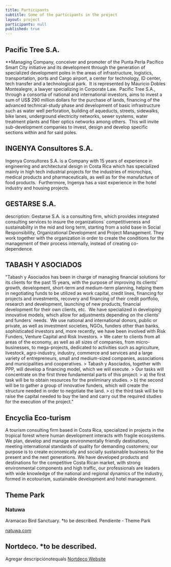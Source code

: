 ```yaml
---
title: Participants
subtitle: Some of the participants in the project
layout: project
participants: null
published: true
---
```

## Pacific Tree S.A.

**Managing Company, conceiver and promoter of the Punta Perla Pacífico Smart City initiative and its development through the generation of specialized development poles in the areas of infrastructure, logistics, transportation, ports and Cargo airport, a center for technology, ID center, tech transfer and a technological park.  It is represented by Mauricio Dobles Montealegre, a lawyer specializing in Corporate Law.  Pacific Tree S.A., through a consortia of national and international investors, aims to invest a sum of US$ 290 million dollars for the purchase of lands, financing of the advanced technical-study phase and development of basic infrastructure such as water well perforation, building of aqueducts, streets, sidewalks, bike lanes, underground electricity networks, sewer systems, water treatment plants and fiber optics networks among others.  This will invite sub-development companies to invest, design and develop specific sections within and for said poles. 

## INGENYA Consultores S.A.

Ingenya Consultores S.A. is a Company with 15 years of experience in engineering and architectural design in Costa Rica which has specialized mainly in high tech industrial projects for the industries of microchips, medical products and pharmaceuticals, as well as for the manufacture of food products.  Furthermore, Ingenya has a vast experience in the hotel industry and housing projects. 

## GESTARSE S.A.
description: Gestarse S.A. is a consulting firm, which provides integrated consulting services to insure the organizations´ competitiveness and sustainability in the mid and long term, starting from a solid base in Social Responsibility, Organizational Development and Project Management. They work together with the organization in order to create the conditions for the management of their process internally, instead of creating co-dependence. 

## TABASH Y ASOCIADOS

"Tabash y Asociados has been in charge of managing financial solutions for its clients for the past 15 years, with the purpose of improving its clients’ growth, development, short-term and medium-term planning, helping them in negotiating funds to be utilized as work capital, credit lines, financing for projects and investments, recovery and financing of their credit portfolio, research and development, launching of new products, financial development for their own clients, etc.  We have specialized in developing innovative models, which allow for adjustments depending on the clients’ and funders´ needs.  We use national and international donors, public or private, as well as investment societies, NGOs, funders other than banks, sophisticated investors and, more recently, we have been involved with Risk Funders, Venture Capital and Risk Investors. > We cater to clients from all areas of the economy, as well as all sizes of companies, from micro-businesses, to mega-projects, dedicated to activities such as agriculture, livestock, agro-industry, industry, commerce and services and a large variety of entrepreneurs, small and medium-sized companies, associations and municipalities and cooperatives. > Tabash y Asociados, together with PPP, will develop a financing model, which we will execute. > Our tasks will concentrate on the first three fundamental parts of this project: > a) the first task will be to obtain resources for the preliminary studies. >  b) the second will be to gather a group of innovative funders, which will create the structure needed in order to negotiate the land. > c) the third task will be to raise the capital needed to buy the land and carry out the required studies for the execution of the project."

## Encyclia Eco-turism

A tourism consulting firm based in Costa Rica, specialized in projects in the tropical forest where human development interacts with fragile ecosystems. We plan, develop and manage environmentally friendly destinations, meeting international standards of quality for demanding customers; our purpose is to create economically and socially sustainable business for the present and the next generations. We have developed products and destinations for the competitive Costa Rican market, with strong environmental components and high traffic, our professionals are leaders with wide knowledge of the national and regional dynamics of the industry, formed in ecotourism, sustainable development and hotel management. 

## Theme Park

### Natuwa
Aramacao Bird Sanctuary. *to be described.
Pendiente - Theme Park

[natuwa.com](http://natuwa.com)

## Nortdeco.  *to be described.

Agregar descripciónotequals
[Nortdeco Website](http://nortdeco.com)
